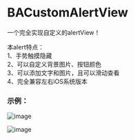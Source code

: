 # BACustomAlertView
一个完全实现自定义的alertView！

本alert特点：<br />
1、手势触摸隐藏<br />
2、可以自定义背景图片、按钮颜色<br />
3、可以添加文字和图片，且可以滑动查看<br />
4、完全兼容左右iOS系统版本

### 示例：
![image](https://github.com/boai/BACustomAlertView/blob/master/image2.png)

![image](https://github.com/boai/BACustomAlertView/blob/master/image.png)
